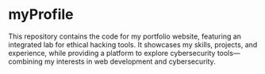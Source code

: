 # myProfile
This repository contains the code for my portfolio website, featuring an integrated lab for ethical hacking tools. It showcases my skills, projects, and experience, while providing a platform to explore cybersecurity tools—combining my interests in web development and cybersecurity.
